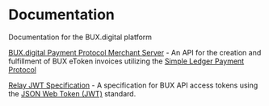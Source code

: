 # Documentation
Documentation for the BUX.digital platform 

[BUX.digital Payment Protocol Merchant Server](./merchant-server-api.md) - An API for the creation and fulfillment of BUX eToken invoices utilizing the [Simple Ledger Payment Protocol](https://github.com/vinarmani/slp-specifications/blob/master/slp-payment-protocol.md)

[Relay JWT Specification](./relay-jwt.md) - A specification for BUX API access tokens using the [JSON Web Token (JWT)](https://www.rfc-editor.org/rfc/rfc7519) standard.
